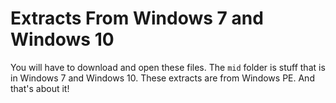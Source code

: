 # Extracts From Windows 7 and Windows 10
You will have to download and open these files.
The `mid` folder is stuff that is in Windows 7 and Windows 10. These extracts are from Windows PE.
And that's about it!
